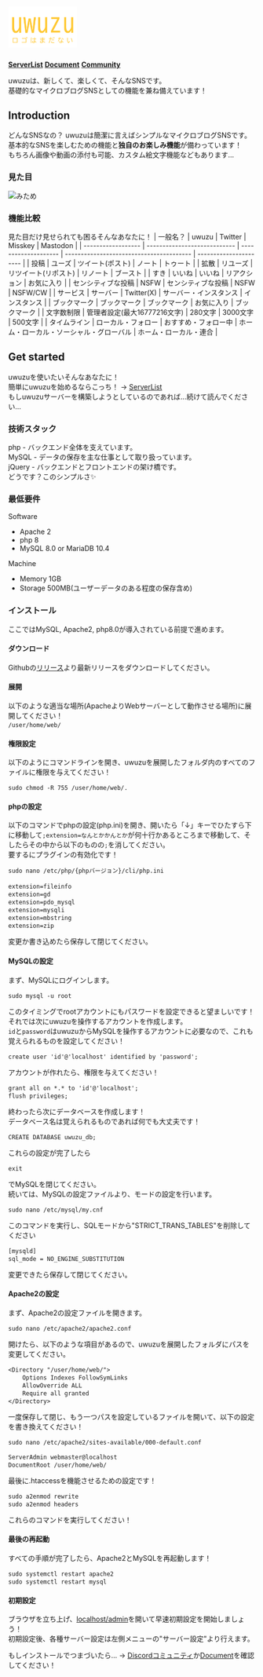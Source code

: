 
# [<img src="/img/uwuzucolorlogo.svg" width=140px>](https://docs.uwuzu.xyz)
**[ServerList](https://uwuzu-serverlist.emptybox.win)**
**[Document](https://docs.uwuzu.xyz)**
**[Community](https://discordapp.com/invite/mNdGApnBFk)**
  
  
uwuzuは、新しくて、楽しくて、そんなSNSです。  
基礎的なマイクロブログSNSとしての機能を兼ね備えています！  

## Introduction
どんなSNSなの？
uwuzuは簡潔に言えばシンプルなマイクロブログSNSです。  
基本的なSNSを楽しむための機能と**独自のお楽しみ機能**が備わっています！  
もちろん画像や動画の添付も可能、カスタム絵文字機能などもあります...  

### 見た目
![みため](https://docs.uwuzu.xyz/img/shot/top_on_pc.png)

### 機能比較
見た目だけ見せられても困るそんなあなたに！
| 一般名？           | uwuzu                        | Twitter              | Misskey                                  | Mastodon               | 
| ------------------ | ---------------------------- | -------------------- | ---------------------------------------- | ---------------------- | 
| 投稿               | ユーズ                       | ツイート(ポスト)     | ノート                                   | トゥート               | 
| 拡散               | リユーズ                     | リツイート(リポスト) | リノート                                 | ブースト               | 
| すき               | いいね                       | いいね               | リアクション                             | お気に入り             | 
| センシティブな投稿 | NSFW                         | センシティブな投稿   | NSFW                                     | NSFW/CW                   | 
| サービス           | サーバー                     | Twitter(X)           | サーバー・インスタンス                   | インスタンス           | 
| ブックマーク       | ブックマーク                 | ブックマーク         | お気に入り                               | ブックマーク           | 
| 文字数制限         | 管理者設定(最大16777216文字) | 280文字              | 3000文字                                 | 500文字                | 
| タイムライン       | ローカル・フォロー           | おすすめ・フォロー中 | ホーム・ローカル・ソーシャル・グローバル | ホーム・ローカル・連合 | 

## Get started
uwuzuを使いたいそんなあなたに！  
簡単にuwuzuを始めるならこっち！ → [ServerList](https://uwuzu-serverlist.emptybox.win)  
もしuwuzuサーバーを構築しようとしているのであれば...続けて読んでください...  

### 技術スタック
php - バックエンド全体を支えています。  
MySQL - データの保存を主な仕事として取り扱っています。  
jQuery - バックエンドとフロントエンドの架け橋です。  
どうです？このシンプルさ✨  
  
### 最低要件
Software
- Apache 2
- php 8
- MySQL 8.0 or MariaDB 10.4
  
Machine
- Memory 1GB
- Storage 500MB(ユーザーデータのある程度の保存含め)

### インストール
ここではMySQL, Apache2, php8.0が導入されている前提で進めます。

#### ダウンロード
Githubの[リリース](https://github.com/Daichimarukana/uwuzu/releases)より最新リリースをダウンロードしてください。

#### 展開
以下のような適当な場所(ApacheよりWebサーバーとして動作させる場所)に展開してください！  
`/user/home/web/`  
#### 権限設定
以下のようにコマンドラインを開き、uwuzuを展開したフォルダ内のすべてのファイルに権限を与えてください！  
```
sudo chmod -R 755 /user/home/web/.
```
#### phpの設定
以下のコマンドでphpの設定(php.ini)を開き、開いたら「↓」キーでひたすら下に移動して`;extension=なんとかかんとか`が何十行かあるところまで移動して、そしたらその中から以下のものの`;`を消してください。  
要するにプラグインの有効化です！  
```
sudo nano /etc/php/{phpバージョン}/cli/php.ini

extension=fileinfo
extension=gd
extension=pdo_mysql
extension=mysqli
extension=mbstring
extension=zip
```
変更か書き込めたら保存して閉じてください。  
#### MySQLの設定
まず、MySQLにログインします。  
```
sudo mysql -u root
```
このタイミングでrootアカウントにもパスワードを設定できると望ましいです！  
それでは次にuwuzuを操作するアカウントを作成します。  
`id`と`password`はuwuzuからMySQLを操作するアカウントに必要なので、これも覚えられるものを設定してください！
```
create user 'id'@'localhost' identified by 'password';
```
アカウントが作れたら、権限を与えてください！  
```
grant all on *.* to 'id'@'localhost';
flush privileges;
```
終わったら次にデータベースを作成します！  
データベース名は覚えられるものであれば何でも大丈夫です！  
```
CREATE DATABASE uwuzu_db;
```
これらの設定が完了したら
```
exit
```
でMySQLを閉じてください。  
続いては、MySQLの設定ファイルより、モードの設定を行います。  
```
sudo nano /etc/mysql/my.cnf
```
このコマンドを実行し、SQLモードから"STRICT_TRANS_TABLES"を削除してください  
```
[mysqld]
sql_mode = NO_ENGINE_SUBSTITUTION
```
変更できたら保存して閉じてください。

#### Apache2の設定
まず、Apache2の設定ファイルを開きます。
```
sudo nano /etc/apache2/apache2.conf
```
開けたら、以下のような項目があるので、uwuzuを展開したフォルダにパスを変更してください。
```
<Directory "/user/home/web/">
    Options Indexes FollowSymLinks
    AllowOverride ALL
    Require all granted
</Directory>
```
一度保存して閉じ、もう一つパスを設定しているファイルを開いて、以下の設定を書き換えてください！
```
sudo nano /etc/apache2/sites-available/000-default.conf
```
```
ServerAdmin webmaster@localhost
DocumentRoot /user/home/web/
```
最後に.htaccessを機能させるための設定です！  
```
sudo a2enmod rewrite
sudo a2enmod headers
```
これらのコマンドを実行してください！

#### 最後の再起動
すべての手順が完了したら、Apache2とMySQLを再起動します！  
```
sudo systemctl restart apache2
sudo systemctl restart mysql
```
#### 初期設定
ブラウザを立ち上げ、[localhost/admin](http://localhost/admin)を開いて早速初期設定を開始しましょう！  
初期設定後、各種サーバー設定は左側メニューの"サーバー設定"より行えます。
  
もしインストールでつまづいたら... → [Discordコミュニティ](https://discordapp.com/invite/mNdGApnBFk)か[Document](https://docs.uwuzu.xyz)を確認してください！
